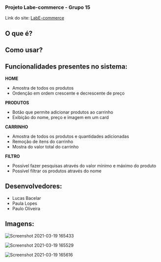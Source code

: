 ### Projeto Labe-commerce - Grupo 15

Link do site: [LabE-commerce](http://mute-zephyr.surge.sh/)

## O que é?
## Como usar?

**<h2>Funcionalidades presentes no sistema:</h2>** 
**HOME**<br>
* Amostra de todos os produtos<br>
* Ordenção em ordem crescente e decrescente de preço

**PRODUTOS**<br>
* Botão que permite adicionar produtos ao carrinho<br>
* Exibição do nome, preço e imagem em um card

**CARRINHO**<br>
* Amostra de todos os produtos e quantidades adicionadas<br>
* Remoção de itens do carrinho<br>
* Mostra do valor total do carrinho

**FILTRO**<br>
* Possível fazer pesquisas através do valor mínimo e máximo do produto<br>
* Possível filtrar os produtos através do nome


## Desenvolvedores:
- Lucas Bacelar
- Paula Lopes
- Paulo Oliveira


## Imagens:

![Screenshot 2021-03-19 165433](https://user-images.githubusercontent.com/57108685/111835775-23ccca00-88d4-11eb-9820-f08088534297.png)

![Screenshot 2021-03-19 165529](https://user-images.githubusercontent.com/57108685/111835776-24fdf700-88d4-11eb-8d52-c7829359a795.png)

![Screenshot 2021-03-19 165616](https://user-images.githubusercontent.com/57108685/111835777-25968d80-88d4-11eb-86d1-b0dc67fda853.png)


